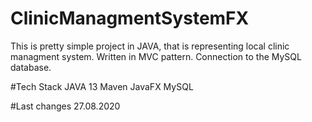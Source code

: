 # ClinicManagmentSystemFX
This is pretty simple project in JAVA, that is representing local clinic managment system. Written in MVC pattern. Connection to the MySQL database. 

#Tech Stack
JAVA 13
Maven
JavaFX
MySQL

#Last changes
27.08.2020
